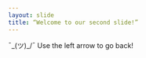 ```yaml
---
layout: slide
title: “Welcome to our second slide!”
---
```

¯\_(ツ)_/¯
Use the left arrow to go back!
